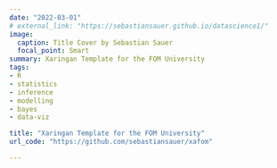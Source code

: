 ```yaml
---
date: "2022-03-01"
# external_link: "https://sebastiansauer.github.io/datascience1/"
image:
  caption: Title Cover by Sebastian Sauer
  focal_point: Smart
summary: Xaringan Template for the FOM University
tags:
- R
- statistics
- inference
- modelling
- bayes
- data-viz

title: "Xaringan Template for the FOM University" 
url_code: "https://github.com/sebastiansauer/xafom"

---
```





